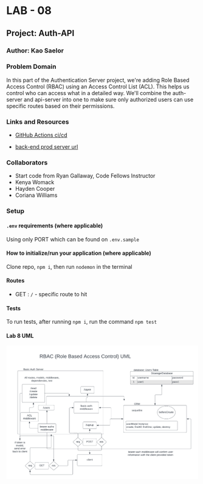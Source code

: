 # LAB - 08

## Project: Auth-API

### Author: Kao Saelor

### Problem Domain

In this part of the Authentication Server project, we're adding Role Based Access Control (RBAC) using an Access Control List (ACL). This helps us control who can access what in a detailed way. We'll combine the auth-server and api-server into one to make sure only authorized users can use specific routes based on their permissions.

### Links and Resources

- [GitHub Actions ci/cd](https://github.com/CodingKao/auth-api/pulls?q=is%3Apr+is%3Aclosed)

- [back-end prod server url](https://auth-api-m7d7.onrender.com/)

### Collaborators

- Start code from Ryan Gallaway, Code Fellows Instructor
- Kenya Womack
- Hayden Cooper
- Coriana Williams

### Setup

#### `.env` requirements (where applicable)

Using only PORT which can be found on `.env.sample`

#### How to initialize/run your application (where applicable)

Clone repo, `npm i`, then run `nodemon` in the terminal

#### Routes

- GET : `/` - specific route to hit

#### Tests

To run tests, after running `npm i`, run the command `npm test`

#### Lab 8 UML

![Lab 8 UML image](./assets/auth-api-uml.png)